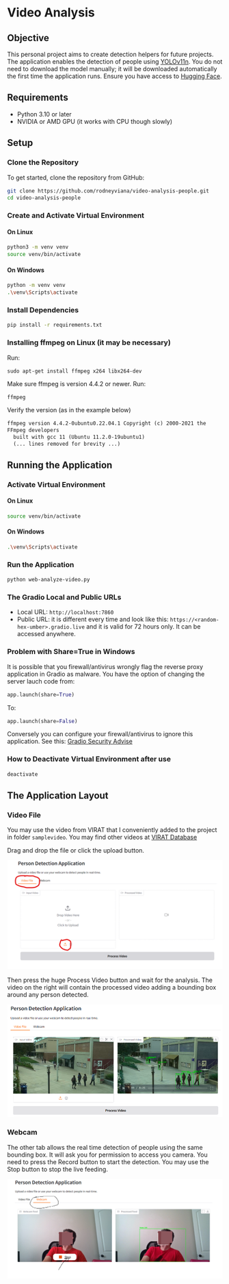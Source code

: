 # Video Analysis

## Objective
This personal project aims to create detection helpers for future projects. The application enables the detection of people using [YOLOv11n](https://docs.ultralytics.com/models/yolo11/). You do not need to download the model manually; it will be downloaded automatically the first time the application runs. Ensure you have access to [Hugging Face](https://huggingface.co/).

## Requirements
- Python 3.10 or later
- NVIDIA or AMD GPU (it works with CPU though slowly)

## Setup

### Clone the Repository
To get started, clone the repository from GitHub:

```bash
git clone https://github.com/rodneyviana/video-analysis-people.git
cd video-analysis-people
```
### Create and Activate Virtual Environment

#### On Linux
```bash
python3 -m venv venv
source venv/bin/activate
```

#### On Windows
```bash
python -m venv venv
.\venv\Scripts\activate
```

### Install Dependencies
```bash
pip install -r requirements.txt
```

### Installing ffmpeg on Linux (it may be necessary)

Run:
```
sudo apt-get install ffmpeg x264 libx264-dev
```
Make sure ffmpeg is version 4.4.2 or newer.
Run:
```bash
ffmpeg
```
Verify the version (as in the example below)
```
ffmpeg version 4.4.2-0ubuntu0.22.04.1 Copyright (c) 2000-2021 the FFmpeg developers
  built with gcc 11 (Ubuntu 11.2.0-19ubuntu1)
  (... lines removed for brevity ...)
```


## Running the Application

### Activate Virtual Environment

#### On Linux
```bash
source venv/bin/activate
```

#### On Windows
```bash
.\venv\Scripts\activate
```

### Run the Application
```bash
python web-analyze-video.py
```
### The Gradio Local and Public URLs
- Local URL: ```http://localhost:7860```
- Public URL: it is different every time and look like this:
```https://<random-hex-umber>.gradio.live``` and it is valid for 72 hours only. It can be accessed anywhere.

### Problem with Share=True in Windows
It is possible that you firewall/antivirus wrongly flag the reverse proxy application in Gradio as malware. You have the option of changing the server lauch code from:
```python
app.launch(share=True)
```
To:
```python
app.launch(share=False)
```

Conversely you can configure your firewall/antivirus to ignore this application. See this:
[Gradio Security Advise](https://github.com/gradio-app/gradio/security/advisories/GHSA-279j-x4gx-hfrh)

### How to Deactivate Virtual Environment after use
```bash
deactivate
```
## The Application Layout

### Video File
You may use the video from VIRAT that I conveniently added to the project in folder ```samplevideo```. You may find other videos at [VIRAT Database](https://viratdata.org/)

Drag and drop the file or click the upload button.

![Video File](image.png)

Then press the huge Process Video button and wait for the analysis. The video on the right will contain the processed video adding a bounding box around any person detected.

![Bounding Boxes](image-1.png)

### Webcam
The other tab allows the real time detection of people using the same bounding box. It will ask you for permission to access you camera. You need to press the Record button to start the detection. You may use the Stop button to stop the live feeding.

![alt text](image-2.png)

